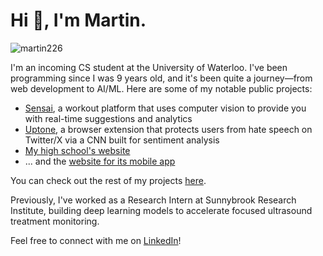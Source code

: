 # Hi 👋, I'm Martin.

<img src="https://komarev.com/ghpvc/?username=martin226&label=Profile%20views&color=0e75b6&style=flat" alt="martin226" />

I'm an incoming CS student at the University of Waterloo. I've been programming since I was 9 years old, and it's been quite a journey—from web development to AI/ML. Here are some of my notable public projects:
- [Sensai](https://github.com/martin226/sensai), a workout platform that uses computer vision to provide you with real-time suggestions and analytics
- [Uptone](https://github.com/martin226/uptone), a browser extension that protects users from hate speech on Twitter/X via a CNN built for sentiment analysis
- [My high school's website](https://github.com/stau-app-dev/main-website)
- ... and the [website for its mobile app](https://github.com/stau-app-dev/app-website)

You can check out the rest of my projects [here](https://github.com/martin226?tab=repositories&q=&type=source).

Previously, I've worked as a Research Intern at Sunnybrook Research Institute, building deep learning models to accelerate focused ultrasound treatment monitoring.

Feel free to connect with me on [LinkedIn](https://www.linkedin.com/in/martin-sit/)!
